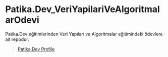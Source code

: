 # Patika.Dev_VeriYapilariVeAlgoritmalarOdevi

Patika.Dev eğitimlerinden Veri Yapıları ve Algoritmalar eğitimindeki ödevlere ait repodur.

>[Patika.Dev Profile](https://app.patika.dev/cngzklc)